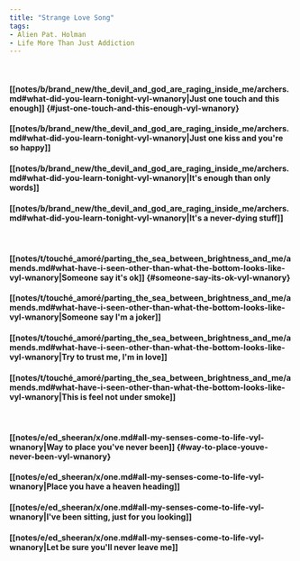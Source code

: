 ```yaml
---
title: "Strange Love Song"
tags:
- Alien Pat. Holman
- Life More Than Just Addiction
---
```

&nbsp;
#### [[notes/b/brand_new/the_devil_and_god_are_raging_inside_me/archers.md#what-did-you-learn-tonight-vyl-wnanory|Just one touch and this enough]] {#just-one-touch-and-this-enough-vyl-wnanory}
#### [[notes/b/brand_new/the_devil_and_god_are_raging_inside_me/archers.md#what-did-you-learn-tonight-vyl-wnanory|Just one kiss and you're so happy]]
#### [[notes/b/brand_new/the_devil_and_god_are_raging_inside_me/archers.md#what-did-you-learn-tonight-vyl-wnanory|It's enough than only words]]
#### [[notes/b/brand_new/the_devil_and_god_are_raging_inside_me/archers.md#what-did-you-learn-tonight-vyl-wnanory|It's a never-dying stuff]]
&nbsp;
#### [[notes/t/touché_amoré/parting_the_sea_between_brightness_and_me/amends.md#what-have-i-seen-other-than-what-the-bottom-looks-like-vyl-wnanory|Someone say it's ok]] {#someone-say-its-ok-vyl-wnanory}
#### [[notes/t/touché_amoré/parting_the_sea_between_brightness_and_me/amends.md#what-have-i-seen-other-than-what-the-bottom-looks-like-vyl-wnanory|Someone say I'm a joker]]
#### [[notes/t/touché_amoré/parting_the_sea_between_brightness_and_me/amends.md#what-have-i-seen-other-than-what-the-bottom-looks-like-vyl-wnanory|Try to trust me, I'm in love]]
#### [[notes/t/touché_amoré/parting_the_sea_between_brightness_and_me/amends.md#what-have-i-seen-other-than-what-the-bottom-looks-like-vyl-wnanory|This is feel not under smoke]]
&nbsp;
#### [[notes/e/ed_sheeran/x/one.md#all-my-senses-come-to-life-vyl-wnanory|Way to place you've never been]] {#way-to-place-youve-never-been-vyl-wnanory}
#### [[notes/e/ed_sheeran/x/one.md#all-my-senses-come-to-life-vyl-wnanory|Place you have a heaven heading]]
#### [[notes/e/ed_sheeran/x/one.md#all-my-senses-come-to-life-vyl-wnanory|I've been sitting, just for you looking]]
#### [[notes/e/ed_sheeran/x/one.md#all-my-senses-come-to-life-vyl-wnanory|Let be sure you'll never leave me]]
